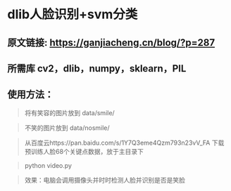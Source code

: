 # dlib人脸识别+svm分类

## 原文链接: https://ganjiacheng.cn/blog/?p=287

## 所需库 cv2，dlib，numpy，sklearn，PIL

## 使用方法：

> 将有笑容的图片放到 data/smile/

> 不笑的图片放到 data/nosmile/

> 从百度云https://pan.baidu.com/s/1Y7Q3eme4Qzm793n23vV_FA
下载预训练人脸68个关键点数据，放于主目录下

> python video.py

> 效果：电脑会调用摄像头并时时检测人脸并识别是否是笑脸